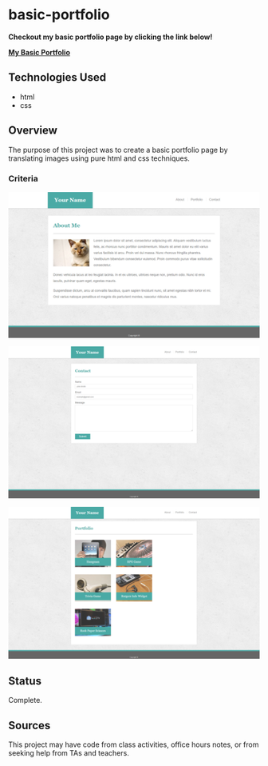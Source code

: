 # basic-portfolio

**Checkout my basic portfolio page by clicking the link below!**

**[My Basic Portfolio](https://andrewpetersondev.github.io/basic-portfolio/)**

## Technologies Used

- html
- css

## Overview

The purpose of this project was to create a basic portfolio page by translating images using pure html and css techniques.

### Criteria

![Portfolio About](./assets/images/portfolio-about-me.png)

![Portfolio Contact](./assets/images/portfolio-contact.png)

![Portfolio Gallery](./assets/images/portfolio-gallery.png)

## Status

Complete.

## Sources

This project may have code from class activities, office hours notes, or from seeking help from TAs and teachers.
